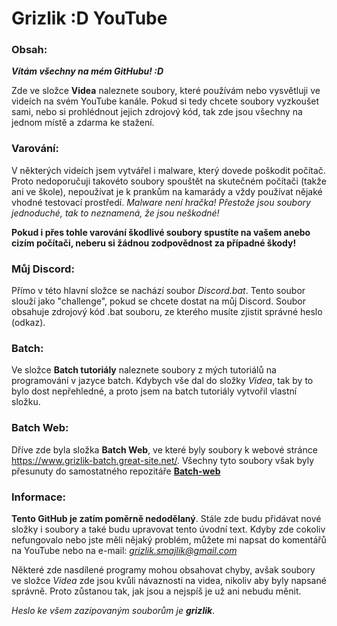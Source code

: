# Grizlik :D YouTube
### Obsah:

***Vítám všechny na mém GitHubu! :D***

Zde ve složce **Videa** naleznete soubory, které používám nebo vysvětluji ve videích na svém YouTube kanále. Pokud si tedy chcete soubory vyzkoušet sami, nebo si prohlédnout jejich zdrojový kód, tak zde jsou všechny na jednom místě a zdarma ke stažení.

### Varování:
V některých videích jsem vytvářel i malware, který dovede poškodit počítač. Proto nedoporučuji takovéto soubory spouštět na skutečném počítači (takže ani ve škole), nepoužívat je k prankům na kamarády a vždy používat nějaké vhodné testovací prostředí. *Malware není hračka! Přestože jsou soubory jednoduché, tak to neznamená, že jsou neškodné!*

**Pokud i přes tohle varování škodlivé soubory spustíte na vašem anebo cizím počítači, neberu si žádnou zodpovědnost za případné škody!**

### Můj Discord:
Přímo v této hlavní složce se nachází soubor *Discord.bat*. Tento soubor slouží jako "challenge", pokud se chcete dostat na můj Discord. Soubor obsahuje zdrojový kód .bat souboru, ze kterého musíte zjistit správné heslo (odkaz).

### Batch:
Ve složce **Batch tutoriály** naleznete soubory z mých tutoriálů na programování v jazyce batch. Kdybych vše dal do složky *Videa*, tak by to bylo dost nepřehledné, a proto jsem na batch tutoriály vytvořil vlastní složku.

### Batch Web:
Dříve zde byla složka **Batch Web**, ve které byly soubory k webové stránce https://www.grizlik-batch.great-site.net/. Všechny tyto soubory však byly přesunuty do samostatného repozitáře **[Batch-web](https://github.com/Grizlikk/Batch-web)**

### Informace:
**Tento GitHub je zatím poměrně nedodělaný**. Stále zde budu přidávat nové složky i soubory a také budu upravovat tento úvodní text. Kdyby zde cokoliv nefungovalo nebo jste měli nějaký problém, můžete mi napsat do komentářů na YouTube nebo na e-mail: *grizlik.smajlik@gmail.com*

Některé zde nasdílené programy mohou obsahovat chyby, avšak soubory ve složce *Videa* zde jsou kvůli návaznosti na videa, nikoliv aby byly napsané správně. Proto zůstanou tak, jak jsou a nejspíš je už ani nebudu měnit.

*Heslo ke všem zazipovaným souborům je **grizlik***.
